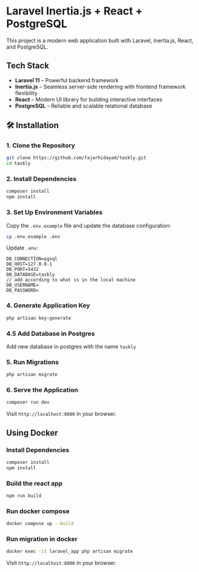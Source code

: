# Laravel Inertia.js + React + PostgreSQL

This project is a modern web application built with Laravel, Inertia.js, React, and PostgreSQL.

## Tech Stack
- **Laravel 11** – Powerful backend framework
- **Inertia.js** – Seamless server-side rendering with frontend framework flexibility
- **React** – Modern UI library for building interactive interfaces
- **PostgreSQL** – Reliable and scalable relational database

## 🛠️ Installation

### 1. Clone the Repository
```bash
git clone https://github.com/fajarhidayad/taskly.git
cd taskly
```

### 2. Install Dependencies
```bash
composer install
npm install
```

### 3. Set Up Environment Variables
Copy the `.env.example` file and update the database configuration:
```bash
cp .env.example .env
```
Update `.env`:
```env
DB_CONNECTION=pgsql
DB_HOST=127.0.0.1
DB_PORT=5432
DB_DATABASE=taskly
// add according to what is in the local machine
DB_USERNAME=
DB_PASSWORD=
```

### 4. Generate Application Key
```bash
php artisan key:generate
```

### 4.5 Add Database in Postgres
Add new database in postgres with the name `taskly` 

### 5. Run Migrations
```bash
php artisan migrate
```

### 6. Serve the Application
```bash
composer run dev
```
Visit `http://localhost:8000` in your browser.

## Using Docker

### Install Dependencies
```bash
composer install
npm install
```

### Build the react app
```bash
npm run build
```

### Run docker compose
```bash
docker compose up --build
```

### Run migration in docker
```bash
docker exec -it laravel_app php artisan migrate
```

Visit `http://localhost:8000` in your browser.

